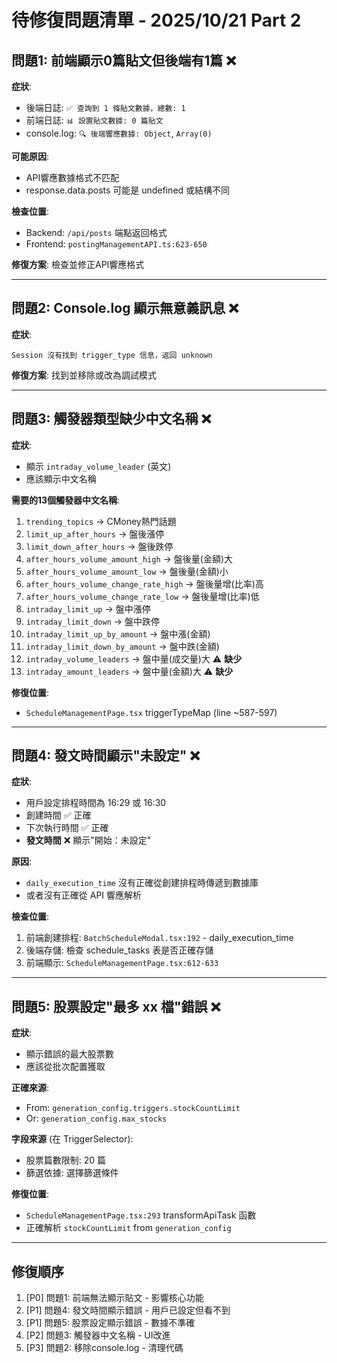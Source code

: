 # 待修復問題清單 - 2025/10/21 Part 2

## 問題1: 前端顯示0篇貼文但後端有1篇 ❌

**症狀**:
- 後端日誌: `✅ 查詢到 1 條貼文數據，總數: 1`
- 前端日誌: `📊 設置貼文數據: 0 篇貼文`
- console.log: `🔍 後端響應數據: Object`, `Array(0)`

**可能原因**:
- API響應數據格式不匹配
- response.data.posts 可能是 undefined 或結構不同

**檢查位置**:
- Backend: `/api/posts` 端點返回格式
- Frontend: `postingManagementAPI.ts:623-650`

**修復方案**: 檢查並修正API響應格式

---

## 問題2: Console.log 顯示無意義訊息 ❌

**症狀**:
```
Session 沒有找到 trigger_type 信息，返回 unknown
```

**修復方案**: 找到並移除或改為調試模式

---

## 問題3: 觸發器類型缺少中文名稱 ❌

**症狀**:
- 顯示 `intraday_volume_leader` (英文)
- 應該顯示中文名稱

**需要的13個觸發器中文名稱**:
1. `trending_topics` → CMoney熱門話題
2. `limit_up_after_hours` → 盤後漲停
3. `limit_down_after_hours` → 盤後跌停
4. `after_hours_volume_amount_high` → 盤後量(金額)大
5. `after_hours_volume_amount_low` → 盤後量(金額)小
6. `after_hours_volume_change_rate_high` → 盤後量增(比率)高
7. `after_hours_volume_change_rate_low` → 盤後量增(比率)低
8. `intraday_limit_up` → 盤中漲停
9. `intraday_limit_down` → 盤中跌停
10. `intraday_limit_up_by_amount` → 盤中漲(金額)
11. `intraday_limit_down_by_amount` → 盤中跌(金額)
12. `intraday_volume_leaders` → 盤中量(成交量)大 ⚠️ **缺少**
13. `intraday_amount_leaders` → 盤中量(金額)大 ⚠️ **缺少**

**修復位置**:
- `ScheduleManagementPage.tsx` triggerTypeMap (line ~587-597)

---

## 問題4: 發文時間顯示"未設定" ❌

**症狀**:
- 用戶設定排程時間為 16:29 或 16:30
- 創建時間 ✅ 正確
- 下次執行時間 ✅ 正確
- **發文時間** ❌ 顯示"開始：未設定"

**原因**:
- `daily_execution_time` 沒有正確從創建排程時傳遞到數據庫
- 或者沒有正確從 API 響應解析

**檢查位置**:
1. 前端創建排程: `BatchScheduleModal.tsx:192` - daily_execution_time
2. 後端存儲: 檢查 schedule_tasks 表是否正確存儲
3. 前端顯示: `ScheduleManagementPage.tsx:612-633`

---

## 問題5: 股票設定"最多 xx 檔"錯誤 ❌

**症狀**:
- 顯示錯誤的最大股票數
- 應該從批次配置獲取

**正確來源**:
- From: `generation_config.triggers.stockCountLimit`
- Or: `generation_config.max_stocks`

**字段來源** (在 TriggerSelector):
- 股票篇數限制: 20 篇
- 篩選依據: 選擇篩選條件

**修復位置**:
- `ScheduleManagementPage.tsx:293` transformApiTask 函數
- 正確解析 `stockCountLimit` from `generation_config`

---

## 修復順序

1. [P0] 問題1: 前端無法顯示貼文 - 影響核心功能
2. [P1] 問題4: 發文時間顯示錯誤 - 用戶已設定但看不到
3. [P1] 問題5: 股票設定顯示錯誤 - 數據不準確
4. [P2] 問題3: 觸發器中文名稱 - UI改進
5. [P3] 問題2: 移除console.log - 清理代碼
